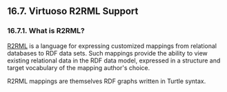<div id="r2rml" class="section">

<div class="titlepage">

<div>

<div>

## 16.7. Virtuoso R2RML Support

</div>

</div>

</div>

<div id="r2rmlwhat" class="section">

<div class="titlepage">

<div>

<div>

### 16.7.1. What is R2RML?

</div>

</div>

</div>

<a href="http://www.w3.org/TR/r2rml/" class="ulink"
target="_top">R2RML</a> is a language for expressing customized mappings
from relational databases to RDF data sets. Such mappings provide the
ability to view existing relational data in the RDF data model,
expressed in a structure and target vocabulary of the mapping author's
choice.

R2RML mappings are themselves RDF graphs written in Turtle syntax.

</div>

</div>

